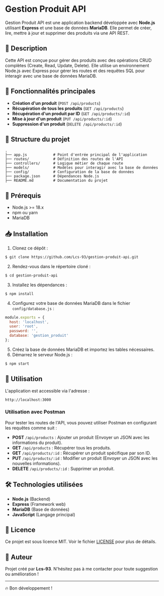 # Gestion Produit API

Gestion Produit API est une application backend développée avec **Node.js** utilisant **Express** et une base de données **MariaDB**. Elle permet de créer, lire, mettre à jour et supprimer des produits via une API REST.

## 📌 Description
Cette API est conçue pour gérer des produits avec des opérations CRUD complètes (Create, Read, Update, Delete). Elle utilise un environnement Node.js avec Express pour gérer les routes et des requêtes SQL pour interagir avec une base de données MariaDB.

## 🚀 Fonctionnalités principales
- **Création d'un produit** (`POST /api/products`)
- **Récupération de tous les produits** (`GET /api/products`)
- **Récupération d'un produit par ID** (`GET /api/products/:id`)
- **Mise à jour d'un produit** (`PUT /api/products/:id`)
- **Suppression d'un produit** (`DELETE /api/products/:id`)

## 📂 Structure du projet
```
.
├── app.js            # Point d'entrée principal de l'application
├── routes/           # Définition des routes de l'API
├── controllers/      # Logique métier de chaque route
├── models/           # Modèles pour interagir avec la base de données
├── config/           # Configuration de la base de données
├── package.json      # Dépendances Node.js
├── README.md         # Documentation du projet
```

## 🔧 Prérequis
- Node.js >= 18.x
- npm ou yarn
- MariaDB

## 📥 Installation
1. Clonez ce dépôt :
```bash
$ git clone https://github.com/Lcs-93/gestion-produit-api.git
```
2. Rendez-vous dans le répertoire cloné :
```bash
$ cd gestion-produit-api
```
3. Installez les dépendances :
```bash
$ npm install
```
4. Configurez votre base de données MariaDB dans le fichier `config/database.js` :
```javascript
module.exports = {
  host: 'localhost',
  user: 'root',
  password: '',
  database: 'gestion_produit'
};
```
5. Créez la base de données MariaDB et importez les tables nécessaires.
6. Démarrez le serveur Node.js :
```bash
$ npm start
```

## 📌 Utilisation
L'application est accessible via l'adresse :
```
http://localhost:3000
```

### Utilisation avec Postman
Pour tester les routes de l'API, vous pouvez utiliser Postman en configurant les requêtes comme suit :
- **POST** `/api/products` : Ajouter un produit (Envoyer un JSON avec les informations du produit).
- **GET** `/api/products` : Récupérer tous les produits.
- **GET** `/api/products/:id` : Récupérer un produit spécifique par son ID.
- **PUT** `/api/products/:id` : Modifier un produit (Envoyer un JSON avec les nouvelles informations).
- **DELETE** `/api/products/:id` : Supprimer un produit.

## 🛠️ Technologies utilisées
- **Node.js** (Backend)
- **Express** (Framework web)
- **MariaDB** (Base de données)
- **JavaScript** (Langage principal)

## 📄 Licence
Ce projet est sous licence MIT. Voir le fichier [LICENSE](LICENSE) pour plus de détails.

## 📣 Auteur
Projet créé par **Lcs-93**. N'hésitez pas à me contacter pour toute suggestion ou amélioration !

---

🔥 Bon développement !

